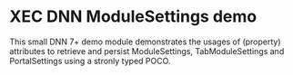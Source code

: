 ﻿# XEC DNN ModuleSettings demo

This small DNN 7+ demo module demonstrates the usages of (property) attributes to retrieve and persist ModuleSettings, TabModuleSettings and PortalSettings using a stronly typed POCO.
